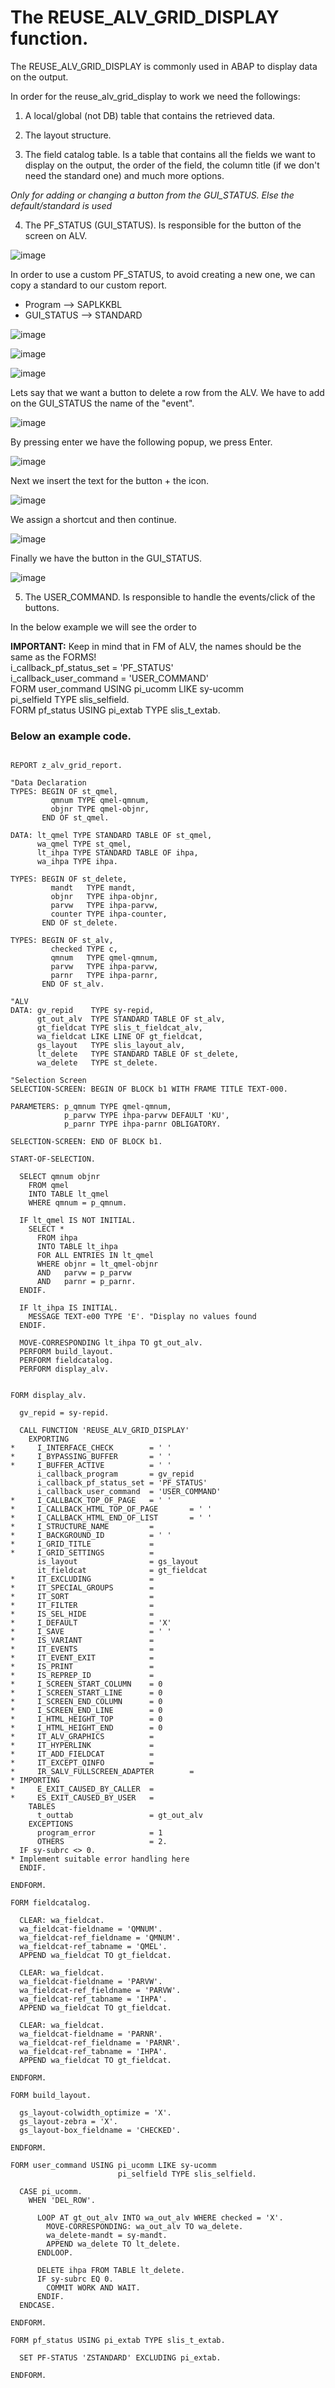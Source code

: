 # The REUSE_ALV_GRID_DISPLAY function.

The REUSE_ALV_GRID_DISPLAY is commonly used in ABAP to display data on the output.

In order for the reuse_alv_grid_display to work we need the followings:

1. A local/global (not DB) table that contains the retrieved data.

2. The layout structure.

3. The field catalog table. Is a table that contains all the fields we want to display on the output, the order of the field, the column title (if we don't need the standard one) and much more options.

_Only for adding or changing a button from the GUI_STATUS. Else the default/standard is used_

4. The PF_STATUS (GUI_STATUS). Is responsible for the button of the screen on ALV.

![image](https://github.com/user-attachments/assets/55fb1622-75f6-449e-ba75-f12dac63349d)

In order to use a custom PF_STATUS, to avoid creating a new one, we can copy a standard to our custom report.
* Program --> SAPLKKBL
* GUI_STATUS --> STANDARD

![image](https://github.com/user-attachments/assets/6d7a601f-665d-478c-aa8b-6a16da0b84c4)

![image](https://github.com/user-attachments/assets/ac4573f9-173d-4f8f-9f07-6b87f031927a)

![image](https://github.com/user-attachments/assets/eda8d16d-05c1-4776-a566-06395305c664)

Lets say that we want a button to delete a row from the ALV. We have to add on the GUI_STATUS the name of the "event".

![image](https://github.com/user-attachments/assets/291d8704-5f22-4f97-a83d-3b86ee2eff89)

By pressing enter we have the following popup, we press Enter.

![image](https://github.com/user-attachments/assets/047590b1-c69c-4f07-af77-aca1d8b07ce5)

Next we insert the text for the button + the icon.

![image](https://github.com/user-attachments/assets/51c56d54-bd40-4525-930b-2c5336cdec60)

We assign a shortcut and then continue.

![image](https://github.com/user-attachments/assets/ceb2ab34-29ff-4001-a427-6c68bd8f3812)

Finally we have the button in the GUI_STATUS.

![image](https://github.com/user-attachments/assets/86dab9bc-636c-4d77-94f4-4719e4519e12)


5. The USER_COMMAND. Is responsible to handle the events/click of the buttons.

In the below example we will see the order to 

<div class="important">
    <strong>IMPORTANT:</strong> Keep in mind that in FM of ALV, the names should be the same as the FORMS!
         <br>i_callback_pf_status_set = 'PF_STATUS'
         <br>i_callback_user_command  = 'USER_COMMAND'
         <br>FORM user_command USING pi_ucomm LIKE sy-ucomm
         <br>                        pi_selfield TYPE slis_selfield.
         <br>FORM pf_status USING pi_extab TYPE slis_t_extab.
</div>

### Below an example code.

```abap

REPORT z_alv_grid_report.

"Data Declaration
TYPES: BEGIN OF st_qmel,
         qmnum TYPE qmel-qmnum,
         objnr TYPE qmel-objnr,
       END OF st_qmel.

DATA: lt_qmel TYPE STANDARD TABLE OF st_qmel,
      wa_qmel TYPE st_qmel,
      lt_ihpa TYPE STANDARD TABLE OF ihpa,
      wa_ihpa TYPE ihpa.

TYPES: BEGIN OF st_delete,
         mandt   TYPE mandt,
         objnr   TYPE ihpa-objnr,
         parvw   TYPE ihpa-parvw,
         counter TYPE ihpa-counter,
       END OF st_delete.

TYPES: BEGIN OF st_alv,
         checked TYPE c,
         qmnum   TYPE qmel-qmnum,
         parvw   TYPE ihpa-parvw,
         parnr   TYPE ihpa-parnr,
       END OF st_alv.

"ALV
DATA: gv_repid    TYPE sy-repid,
      gt_out_alv  TYPE STANDARD TABLE OF st_alv,
      gt_fieldcat TYPE slis_t_fieldcat_alv,
      wa_fieldcat LIKE LINE OF gt_fieldcat,
      gs_layout   TYPE slis_layout_alv,
      lt_delete   TYPE STANDARD TABLE OF st_delete,
      wa_delete   TYPE st_delete.

"Selection Screen
SELECTION-SCREEN: BEGIN OF BLOCK b1 WITH FRAME TITLE TEXT-000.

PARAMETERS: p_qmnum TYPE qmel-qmnum,
            p_parvw TYPE ihpa-parvw DEFAULT 'KU',
            p_parnr TYPE ihpa-parnr OBLIGATORY.

SELECTION-SCREEN: END OF BLOCK b1.

START-OF-SELECTION.

  SELECT qmnum objnr
    FROM qmel
    INTO TABLE lt_qmel
    WHERE qmnum = p_qmnum.

  IF lt_qmel IS NOT INITIAL.
    SELECT *
      FROM ihpa
      INTO TABLE lt_ihpa
      FOR ALL ENTRIES IN lt_qmel
      WHERE objnr = lt_qmel-objnr
      AND   parvw = p_parvw
      AND   parnr = p_parnr.
  ENDIF.

  IF lt_ihpa IS INITIAL.
    MESSAGE TEXT-e00 TYPE 'E'. "Display no values found
  ENDIF.

  MOVE-CORRESPONDING lt_ihpa TO gt_out_alv.
  PERFORM build_layout.
  PERFORM fieldcatalog.
  PERFORM display_alv.


FORM display_alv.

  gv_repid = sy-repid.

  CALL FUNCTION 'REUSE_ALV_GRID_DISPLAY'
    EXPORTING
*     I_INTERFACE_CHECK        = ' '
*     I_BYPASSING_BUFFER       = ' '
*     I_BUFFER_ACTIVE          = ' '
      i_callback_program       = gv_repid
      i_callback_pf_status_set = 'PF_STATUS'
      i_callback_user_command  = 'USER_COMMAND'
*     I_CALLBACK_TOP_OF_PAGE   = ' '
*     I_CALLBACK_HTML_TOP_OF_PAGE       = ' '
*     I_CALLBACK_HTML_END_OF_LIST       = ' '
*     I_STRUCTURE_NAME         =
*     I_BACKGROUND_ID          = ' '
*     I_GRID_TITLE             =
*     I_GRID_SETTINGS          =
      is_layout                = gs_layout
      it_fieldcat              = gt_fieldcat
*     IT_EXCLUDING             =
*     IT_SPECIAL_GROUPS        =
*     IT_SORT                  =
*     IT_FILTER                =
*     IS_SEL_HIDE              =
*     I_DEFAULT                = 'X'
*     I_SAVE                   = ' '
*     IS_VARIANT               =
*     IT_EVENTS                =
*     IT_EVENT_EXIT            =
*     IS_PRINT                 =
*     IS_REPREP_ID             =
*     I_SCREEN_START_COLUMN    = 0
*     I_SCREEN_START_LINE      = 0
*     I_SCREEN_END_COLUMN      = 0
*     I_SCREEN_END_LINE        = 0
*     I_HTML_HEIGHT_TOP        = 0
*     I_HTML_HEIGHT_END        = 0
*     IT_ALV_GRAPHICS          =
*     IT_HYPERLINK             =
*     IT_ADD_FIELDCAT          =
*     IT_EXCEPT_QINFO          =
*     IR_SALV_FULLSCREEN_ADAPTER        =
* IMPORTING
*     E_EXIT_CAUSED_BY_CALLER  =
*     ES_EXIT_CAUSED_BY_USER   =
    TABLES
      t_outtab                 = gt_out_alv
    EXCEPTIONS
      program_error            = 1
      OTHERS                   = 2.
  IF sy-subrc <> 0.
* Implement suitable error handling here
  ENDIF.

ENDFORM.

FORM fieldcatalog.

  CLEAR: wa_fieldcat.
  wa_fieldcat-fieldname = 'QMNUM'.
  wa_fieldcat-ref_fieldname = 'QMNUM'.
  wa_fieldcat-ref_tabname = 'QMEL'.
  APPEND wa_fieldcat TO gt_fieldcat.

  CLEAR: wa_fieldcat.
  wa_fieldcat-fieldname = 'PARVW'.
  wa_fieldcat-ref_fieldname = 'PARVW'.
  wa_fieldcat-ref_tabname = 'IHPA'.
  APPEND wa_fieldcat TO gt_fieldcat.

  CLEAR: wa_fieldcat.
  wa_fieldcat-fieldname = 'PARNR'.
  wa_fieldcat-ref_fieldname = 'PARNR'.
  wa_fieldcat-ref_tabname = 'IHPA'.
  APPEND wa_fieldcat TO gt_fieldcat.

ENDFORM.

FORM build_layout.

  gs_layout-colwidth_optimize = 'X'.
  gs_layout-zebra = 'X'.
  gs_layout-box_fieldname = 'CHECKED'.

ENDFORM.

FORM user_command USING pi_ucomm LIKE sy-ucomm
                        pi_selfield TYPE slis_selfield.

  CASE pi_ucomm.
    WHEN 'DEL_ROW'.

      LOOP AT gt_out_alv INTO wa_out_alv WHERE checked = 'X'.
        MOVE-CORRESPONDING: wa_out_alv TO wa_delete.
        wa_delete-mandt = sy-mandt.
        APPEND wa_delete TO lt_delete.
      ENDLOOP.

      DELETE ihpa FROM TABLE lt_delete.
      IF sy-subrc EQ 0.
        COMMIT WORK AND WAIT.
      ENDIF.
  ENDCASE.

ENDFORM.

FORM pf_status USING pi_extab TYPE slis_t_extab.

  SET PF-STATUS 'ZSTANDARD' EXCLUDING pi_extab.

ENDFORM.

```
